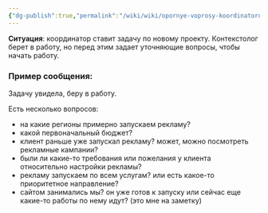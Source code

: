 ```yaml
---
{"dg-publish":true,"permalink":"/wiki/wiki/opornye-voprosy-koordinatoru-ot-direktologa-pri-zapuske-v-rabotu-yandeks-direkt/"}
---
```


**Ситуация**: координатор ставит задачу по новому проекту. Контекстолог берет в работу, но перед этим задает уточняющие вопросы, чтобы начать работу. 

### Пример сообщения:

Задачу увидела, беру в работу. 

Есть несколько вопросов:
- на какие регионы примерно запускаем рекламу?
- какой первоначальный бюджет?
- клиент раньше уже запускал рекламу? может, можно посмотреть рекламные кампании?
- были ли какие-то требования или пожелания у клиента относительно настройки рекламы?
- рекламу запускаем по всем услугам? или есть какое-то приоритетное направление?
- сайтом занимались мы? он уже готов к запуску или сейчас еще какие-то работы по нему идут? (это мне на заметку)